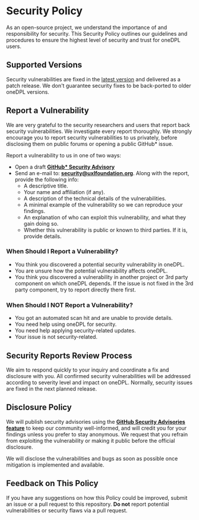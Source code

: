 # Security Policy
As an open-source project, we understand the importance of and responsibility
for security. This Security Policy outlines our guidelines and procedures to
ensure the highest level of security and trust for oneDPL users. 

## Supported Versions
Security vulnerabilities are fixed in the [latest version][1]
and delivered as a patch release. We don't guarantee security fixes to be
back-ported to older oneDPL versions.

## Report a Vulnerability
We are very grateful to the security researchers and users that report back
security vulnerabilities. We investigate every report thoroughly.
We strongly encourage you to report security vulnerabilities to us privately,
before disclosing them on public forums or opening a public GitHub* issue. 

Report a vulnerability to us in one of two ways:
* Open a draft **[GitHub* Security Advisory][2]**
* Send an e-mail to: **security@uxlfoundation.org**.
Along with the report, provide the following info:
  * A descriptive title.
  * Your name and affiliation (if any).
  * A description of the technical details of the vulnerabilities.
  * A minimal example of the vulnerability so we can reproduce your findings.
  * An explanation of who can exploit this vulnerability, and what they gain
  doing so. 
  * Whether this vulnerability is public or known to third parties. If it is,
  provide details.

### When Should I Report a Vulnerability?
* You think you discovered a potential security vulnerability in oneDPL.
* You are unsure how the potential vulnerability affects oneDPL.
* You think you discovered a vulnerability in another project or 3rd party
component on which oneDPL depends. If the issue is not fixed in the 3rd party
component, try to report directly there first.

### When Should I NOT Report a Vulnerability?
* You got an automated scan hit and are unable to provide details.
* You need help using oneDPL for security.
* You need help applying security-related updates.
* Your issue is not security-related.

## Security Reports Review Process
We aim to respond quickly to your inquiry and coordinate a fix and
disclosure with you. All confirmed security vulnerabilities will be addressed
according to severity level and impact on oneDPL. Normally, security issues
are fixed in the next planned release.

## Disclosure Policy
We will publish security advisories using the 
[**GitHub Security Advisories feature**][3]
to keep our community well-informed, and will credit you for your findings
unless you prefer to stay anonymous. We request that you refrain from
exploiting the vulnerability or making it public before the official disclosure.

We will disclose the vulnerabilities and bugs as soon as possible once
mitigation is implemented and available. 

## Feedback on This Policy
If you have any suggestions on how this Policy could be improved, submit
an issue or a pull request to this repository. **Do not** report
potential vulnerabilities or security flaws via a pull request.

[1]: https://github.com/uxlfoundation/oneDPL/releases/latest
[2]: https://github.com/uxlfoundation/oneDPL/security/advisories/new
[3]: https://github.com/uxlfoundation/oneDPL/security/advisories
